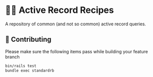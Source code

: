 # 🧑‍🍳 Active Record Recipes

A repository of common (and not so common) active record queries.

## 🙏 Contributing

Please make sure the following items pass while building your feature branch

```bash
bin/rails test
bundle exec standardrb
```